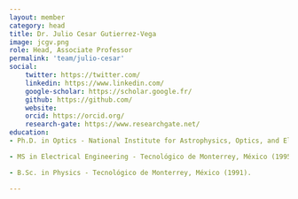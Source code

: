 ```yaml
---
layout: member
category: head 
title: Dr. Julio Cesar Gutierrez-Vega
image: jcgv.png
role: Head, Associate Professor
permalink: 'team/julio-cesar'
social:
    twitter: https://twitter.com/
    linkedin: https://www.linkedin.com/
    google-scholar: https://scholar.google.fr/
    github: https://github.com/
    website:
    orcid: https://orcid.org/
    research-gate: https://www.researchgate.net/
education:
- Ph.D. in Optics - National Institute for Astrophysics, Optics, and Electronics (INAOE) México, (2000).

- MS in Electrical Engineering - Tecnológico de Monterrey, México (1995).

- B.Sc. in Physics - Tecnológico de Monterrey, México (1991). 

---
```



